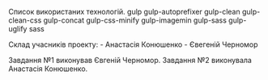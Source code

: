 Список використаних технологій.
    gulp
    gulp-autoprefixer
    gulp-clean
    gulp-clean-css
    gulp-concat
    gulp-css-minify
    gulp-imagemin
    gulp-sass
    gulp-uglify
    sass

Склад учасників проекту:
    - Анастасія Конюшенко
    - Євегеній Черномор

Завдання №1 виконував Євгеній Черномор.
Завдання №2 виконувала Анастасія Конюшенко.